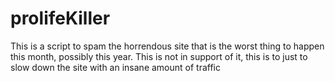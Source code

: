 # prolifeKiller

This is a script to spam the horrendous site that is the worst thing to happen this month, possibly this year.
This is not in support of it, this is to just to slow down the site with an insane amount of traffic
